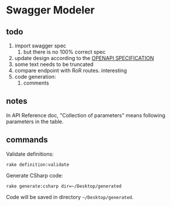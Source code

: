 # Swagger Modeler


## todo

1. import swagger spec
    1. but there is no 100% correct spec
1. update design according to the [OPENAPI SPECIFICATION](http://swagger.io/specification/)
1. some text needs to be truncated
1. compare endpoint with RoR routes. interesting
1. code generation:
    1. comments


## notes

In API Reference doc, "Collection of parameters" means following parameters in the table.


## commands

Validate definitions:

```
rake definition:validate
```

Generate CSharp code:

```
rake generate:csharp dir=~/Desktop/generated
```

Code will be saved in directory `~/Desktop/generated`.
